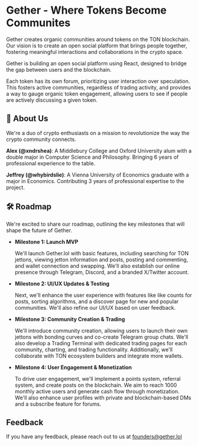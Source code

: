 # Gether - Where Tokens Become Communites

Gether creates organic communities around tokens on the TON blockchain. Our vision is to create an open social platform that brings people together, fostering meaningful interactions and collaborations in the crypto space. 

Gether is building an open social platform using React, designed to bridge the gap between users and the blockchain. 

Each token has its own forum, prioritizing user interaction over speculation. This fosters active communities, regardless of trading activity, and provides a way to gauge organic token engagement, allowing users to see if people are actively discussing a given token.


## 🚀 About Us

We're a duo of crypto enthusiasts on a mission to revolutionize the way the crypto community connects. 

**Alex (@xndrshea)**: A Middlebury College and Oxford University alum with a double major in Computer Science and Philosophy. Bringing 6 years of professional experience to the table.

**Jeffrey (@whybirdslie)**: A Vienna University of Economics graduate with a major in Economics. Contributing 3 years of professional expertise to the project.


## 🛠 Roadmap

We're excited to share our roadmap, outlining the key milestones that will shape the future of Gether.

- **Milestone 1: Launch MVP**

    We'll launch Gether.lol with basic features, including searching for TON jettons, viewing jetton information and posts, posting and commenting, and wallet connection and swapping. We'll also establish our online presence through Telegram, Discord, and a branded X/Twitter account.

- **Milestone 2: UI/UX Updates & Testing**
    
    Next, we'll enhance the user experience with features like like counts for posts, sorting algorithms, and a discover page for new and popular communities. We'll also refine our UI/UX based on user feedback.

- **Milestone 3: Community Creation & Trading**

    We'll introduce community creation, allowing users to launch their own jettons with bonding curves and co-create Telegram group chats. We'll also develop a Trading Terminal with dedicated trading pages for each community, charting, and trading functionality. Additionally, we'll collaborate with TON ecosystem builders and integrate more wallets.

- **Milestone 4: User Engagement & Monetization**
    
    To drive user engagement, we'll implement a points system, referral system, and create posts on the blockchain. We aim to reach 1000 monthly active users and generate cash flow through monetization. We'll also enhance user profiles with private and blockchain-based DMs and a subscribe feature for forums.


## Feedback

If you have any feedback, please reach out to us at founders@gether.lol

